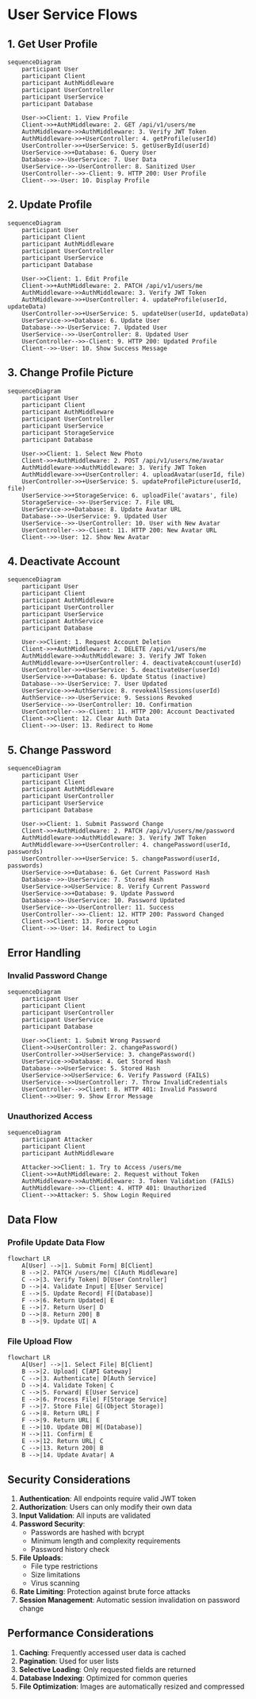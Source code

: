 # User Service Flows

## 1. Get User Profile

```mermaid
sequenceDiagram
    participant User
    participant Client
    participant AuthMiddleware
    participant UserController
    participant UserService
    participant Database

    User->>Client: 1. View Profile
    Client->>+AuthMiddleware: 2. GET /api/v1/users/me
    AuthMiddleware->>AuthMiddleware: 3. Verify JWT Token
    AuthMiddleware->>+UserController: 4. getProfile(userId)
    UserController->>+UserService: 5. getUserById(userId)
    UserService->>+Database: 6. Query User
    Database-->>-UserService: 7. User Data
    UserService-->>-UserController: 8. Sanitized User
    UserController-->>-Client: 9. HTTP 200: User Profile
    Client-->>-User: 10. Display Profile
```

## 2. Update Profile

```mermaid
sequenceDiagram
    participant User
    participant Client
    participant AuthMiddleware
    participant UserController
    participant UserService
    participant Database

    User->>Client: 1. Edit Profile
    Client->>+AuthMiddleware: 2. PATCH /api/v1/users/me
    AuthMiddleware->>AuthMiddleware: 3. Verify JWT Token
    AuthMiddleware->>+UserController: 4. updateProfile(userId, updateData)
    UserController->>+UserService: 5. updateUser(userId, updateData)
    UserService->>+Database: 6. Update User
    Database-->>-UserService: 7. Updated User
    UserService-->>-UserController: 8. Updated User
    UserController-->>-Client: 9. HTTP 200: Updated Profile
    Client-->>-User: 10. Show Success Message
```

## 3. Change Profile Picture

```mermaid
sequenceDiagram
    participant User
    participant Client
    participant AuthMiddleware
    participant UserController
    participant UserService
    participant StorageService
    participant Database

    User->>Client: 1. Select New Photo
    Client->>+AuthMiddleware: 2. POST /api/v1/users/me/avatar
    AuthMiddleware->>AuthMiddleware: 3. Verify JWT Token
    AuthMiddleware->>+UserController: 4. uploadAvatar(userId, file)
    UserController->>+UserService: 5. updateProfilePicture(userId, file)
    UserService->>+StorageService: 6. uploadFile('avatars', file)
    StorageService-->>-UserService: 7. File URL
    UserService->>+Database: 8. Update Avatar URL
    Database-->>-UserService: 9. Updated User
    UserService-->>-UserController: 10. User with New Avatar
    UserController-->>-Client: 11. HTTP 200: New Avatar URL
    Client-->>-User: 12. Show New Avatar
```

## 4. Deactivate Account

```mermaid
sequenceDiagram
    participant User
    participant Client
    participant AuthMiddleware
    participant UserController
    participant UserService
    participant AuthService
    participant Database

    User->>Client: 1. Request Account Deletion
    Client->>+AuthMiddleware: 2. DELETE /api/v1/users/me
    AuthMiddleware->>AuthMiddleware: 3. Verify JWT Token
    AuthMiddleware->>+UserController: 4. deactivateAccount(userId)
    UserController->>+UserService: 5. deactivateUser(userId)
    UserService->>+Database: 6. Update Status (inactive)
    Database-->>-UserService: 7. User Updated
    UserService->>+AuthService: 8. revokeAllSessions(userId)
    AuthService-->>-UserService: 9. Sessions Revoked
    UserService-->>-UserController: 10. Confirmation
    UserController-->>-Client: 11. HTTP 200: Account Deactivated
    Client->>Client: 12. Clear Auth Data
    Client-->>-User: 13. Redirect to Home
```

## 5. Change Password

```mermaid
sequenceDiagram
    participant User
    participant Client
    participant AuthMiddleware
    participant UserController
    participant UserService
    participant Database

    User->>Client: 1. Submit Password Change
    Client->>+AuthMiddleware: 2. PATCH /api/v1/users/me/password
    AuthMiddleware->>AuthMiddleware: 3. Verify JWT Token
    AuthMiddleware->>+UserController: 4. changePassword(userId, passwords)
    UserController->>+UserService: 5. changePassword(userId, passwords)
    UserService->>+Database: 6. Get Current Password Hash
    Database-->>-UserService: 7. Stored Hash
    UserService->>UserService: 8. Verify Current Password
    UserService->>+Database: 9. Update Password
    Database-->>-UserService: 10. Password Updated
    UserService-->>-UserController: 11. Success
    UserController-->>-Client: 12. HTTP 200: Password Changed
    Client->>Client: 13. Force Logout
    Client-->>-User: 14. Redirect to Login
```

## Error Handling

### Invalid Password Change

```mermaid
sequenceDiagram
    participant User
    participant Client
    participant UserController
    participant UserService
    participant Database

    User->>Client: 1. Submit Wrong Password
    Client->>UserController: 2. changePassword()
    UserController->>UserService: 3. changePassword()
    UserService->>Database: 4. Get Stored Hash
    Database-->>UserService: 5. Stored Hash
    UserService->>UserService: 6. Verify Password (FAILS)
    UserService-->>UserController: 7. Throw InvalidCredentials
    UserController-->>Client: 8. HTTP 401: Invalid Password
    Client-->>User: 9. Show Error Message
```

### Unauthorized Access

```mermaid
sequenceDiagram
    participant Attacker
    participant Client
    participant AuthMiddleware

    Attacker->>Client: 1. Try to Access /users/me
    Client->>+AuthMiddleware: 2. Request without Token
    AuthMiddleware->>AuthMiddleware: 3. Token Validation (FAILS)
    AuthMiddleware-->>-Client: 4. HTTP 401: Unauthorized
    Client-->>Attacker: 5. Show Login Required
```

## Data Flow

### Profile Update Data Flow

```mermaid
flowchart LR
    A[User] -->|1. Submit Form| B[Client]
    B -->|2. PATCH /users/me| C[Auth Middleware]
    C -->|3. Verify Token| D[User Controller]
    D -->|4. Validate Input| E[User Service]
    E -->|5. Update Record| F[(Database)]
    F -->|6. Return Updated| E
    E -->|7. Return User| D
    D -->|8. Return 200| B
    B -->|9. Update UI| A
```

### File Upload Flow

```mermaid
flowchart LR
    A[User] -->|1. Select File| B[Client]
    B -->|2. Upload| C[API Gateway]
    C -->|3. Authenticate| D[Auth Service]
    D -->|4. Validate Token| C
    C -->|5. Forward| E[User Service]
    E -->|6. Process File| F[Storage Service]
    F -->|7. Store File| G[(Object Storage)]
    G -->|8. Return URL| F
    F -->|9. Return URL| E
    E -->|10. Update DB| H[(Database)]
    H -->|11. Confirm| E
    E -->|12. Return URL| C
    C -->|13. Return 200| B
    B -->|14. Update Avatar| A
```

## Security Considerations

1. **Authentication**: All endpoints require valid JWT token
2. **Authorization**: Users can only modify their own data
3. **Input Validation**: All inputs are validated
4. **Password Security**:
   - Passwords are hashed with bcrypt
   - Minimum length and complexity requirements
   - Password history check
5. **File Uploads**:
   - File type restrictions
   - Size limitations
   - Virus scanning
6. **Rate Limiting**: Protection against brute force attacks
7. **Session Management**: Automatic session invalidation on password change

## Performance Considerations

1. **Caching**: Frequently accessed user data is cached
2. **Pagination**: Used for user lists
3. **Selective Loading**: Only requested fields are returned
4. **Database Indexing**: Optimized for common queries
5. **File Optimization**: Images are automatically resized and compressed
